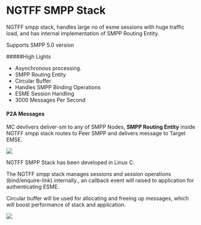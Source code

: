 # NGTFF SMPP Stack

NGTFF smpp stack, handles large no of esme sessions with huge traffic load, and has internal implementation of SMPP Routing Entity.

Supports SMPP 5.0 version

#####High Lights
* Asynchronous processing. 
* SMPP Routing Entity
* Circular Buffer
* Handles SMPP Binding Operations
* ESME Session Handling
* 3000 Messages Per Second


#### P2A Messages

MC devlivers deliver-sm to any of SMPP Nodes, **SMPP Routing Entity** inside NGTFF smpp stack routes to Peer SMPP and delivers message to Target EMSE. 

<image src="smpp_stack.png" />

NGTFF SMPP Stack has been developed in Linux C.

The NGTFF smpp stack manages sessions and session operations (bind/enquire-link) internally., an callback event will raised to application for authenticating ESME.

Circular buffer will be used for allocating and freeing up messages, which will boost performance of stack and application.

 <image src="smpp_routing_entity.png" />





 


















